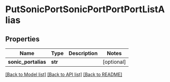 # PutSonicPortSonicPortPortPortListAlias

## Properties
Name | Type | Description | Notes
------------ | ------------- | ------------- | -------------
**sonic_portalias** | **str** |  | [optional] 

[[Back to Model list]](../README.md#documentation-for-models) [[Back to API list]](../README.md#documentation-for-api-endpoints) [[Back to README]](../README.md)


